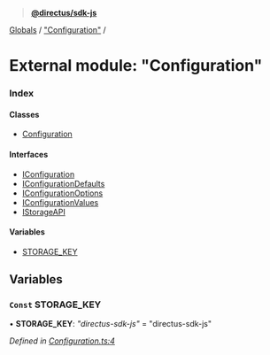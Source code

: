 > **[@directus/sdk-js](../README.md)**

[Globals](../README.md) / ["Configuration"](_configuration_.md) /

# External module: "Configuration"

### Index

#### Classes

* [Configuration](../classes/_configuration_.configuration.md)

#### Interfaces

* [IConfiguration](../interfaces/_configuration_.iconfiguration.md)
* [IConfigurationDefaults](../interfaces/_configuration_.iconfigurationdefaults.md)
* [IConfigurationOptions](../interfaces/_configuration_.iconfigurationoptions.md)
* [IConfigurationValues](../interfaces/_configuration_.iconfigurationvalues.md)
* [IStorageAPI](../interfaces/_configuration_.istorageapi.md)

#### Variables

* [STORAGE_KEY](_configuration_.md#const-storage_key)

## Variables

### `Const` STORAGE_KEY

• **STORAGE_KEY**: *"directus-sdk-js"* = "directus-sdk-js"

*Defined in [Configuration.ts:4](https://github.com/janbiasi/sdk-js/blob/6d04a0b/src/Configuration.ts#L4)*